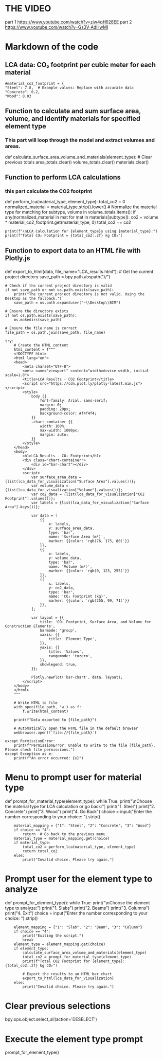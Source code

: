 # THE VIDEO 
part 1 https://www.youtube.com/watch?v=ziw4qH928EE
part 2 https://www.youtube.com/watch?v=Gs3V-AdHwMI

# Markdown of the code 
## LCA data: CO₂ footprint per cubic meter for each material
    #material_co2_footprint = {
    "Steel": 7.8,  # Example values: Replace with accurate data
    "Concrete": 0.2,
    "Wood": 0.03


## Function to calculate and sum surface area, volume, and identify materials for specified element type
### This part will loop through the model and extract volumes and areas. 
def calculate_surface_area_volume_and_materials(element_type):
    # Clear previous totals
    area_totals.clear()
    volume_totals.clear()
    materials.clear()
    

## Function to perform LCA calculations
### this part calculate the CO2 footprint
def perform_lca(material_type, element_type):
    total_co2 = 0
    normalized_material = material_type.strip().lower()  # Normalize the material type for matching
    for subtype, volume in volume_totals.items():
        if any(normalized_material in mat for mat in materials[subtype]):
            co2 = volume * material_co2_footprint.get(material_type, 0)
            total_co2 += co2
    
    print(f"\nLCA Calculation for {element_type}s using {material_type}:")
    print(f"Total CO₂ Footprint = {total_co2:.2f} kg CO₂")
  


## Function to export data to an HTML file with Plotly.js
###
def export_to_html(data, file_name="LCA_results.html"):
    # Get the current project directory
    save_path = bpy.path.abspath("//")

    # Check if the current project directory is valid
    if not save_path or not os.path.exists(save_path):
        print("The current project directory is not valid. Using the Desktop as the fallback.")
        save_path = os.path.expanduser("~\\Desktop\\BIM")
    
    # Ensure the directory exists
    if not os.path.exists(save_path):
        os.makedirs(save_path)
    
    # Ensure the file name is correct
    file_path = os.path.join(save_path, file_name)
    
    try:
        # Create the HTML content
        html_content = f"""
        <!DOCTYPE html>
        <html lang="en">
        <head>
            <meta charset="UTF-8">
            <meta name="viewport" content="width=device-width, initial-scale=1.0">
            <title>LCA Results - CO2 Footprint</title>
            <script src="https://cdn.plot.ly/plotly-latest.min.js"></script>
            <style>
                body {{
                    font-family: Arial, sans-serif;
                    margin: 0;
                    padding: 20px;
                    background-color: #f4f4f4;
                }}
                .chart-container {{
                    width: 100%;
                    max-width: 1000px;
                    margin: auto;
                }}
            </style>
        </head>
        <body>
            <h1>LCA Results - CO₂ Footprint</h1>
            <div class="chart-container">
                <div id="bar-chart"></div>
            </div>
            <script>
                var surface_area_data = {list(lca_data_for_visualization["Surface Area"].values())};
                var volume_data = {list(lca_data_for_visualization["Volume"].values())};
                var co2_data = {list(lca_data_for_visualization["CO2 Footprint"].values())};
                var labels = {list(lca_data_for_visualization["Surface Area"].keys())};

                var data = [
                    {{
                        x: labels,
                        y: surface_area_data,
                        type: 'bar',
                        name: 'Surface Area (m²)',
                        marker: {{color: 'rgb(76, 175, 80)'}}
                    }},
                    {{
                        x: labels,
                        y: volume_data,
                        type: 'bar',
                        name: 'Volume (m³)',
                        marker: {{color: 'rgb(0, 123, 255)'}}
                    }},
                    {{
                        x: labels,
                        y: co2_data,
                        type: 'bar',
                        name: 'CO₂ Footprint (kg)',
                        marker: {{color: 'rgb(255, 99, 71)'}}
                    }},
                ];

                var layout = {{
                    title: 'CO₂ Footprint, Surface Area, and Volume for Construction Elements',
                    barmode: 'group',
                    xaxis: {{
                        title: 'Element Type',
                    }},
                    yaxis: {{
                        title: 'Values',
                        rangemode: 'tozero',
                    }},
                    showlegend: true,
                }};
                
                Plotly.newPlot('bar-chart', data, layout);
            </script>
        </body>
        </html>
        """

        # Write HTML to file
        with open(file_path, 'w') as f:
            f.write(html_content)
        
        print(f"Data exported to {file_path}")
        
        # Automatically open the HTML file in the default browser
        webbrowser.open(f'file://{file_path}')

    except PermissionError:
        print(f"PermissionError: Unable to write to the file {file_path}. Please check file permissions.")
    except Exception as e:
        print(f"An error occurred: {e}")


# Menu to prompt user for material type
def prompt_for_material_type(element_type):
    while True:
        print("\nChoose the material type for LCA calculation or go back:")
        print("1. Steel")
        print("2. Concrete")
        print("3. Wood")
        print("4. Go Back")
        choice = input("Enter the number corresponding to your choice: ").strip()
        
        material_mapping = {"1": "Steel", "2": "Concrete", "3": "Wood"}
        if choice == "4":
            return  # Go back to the previous menu
        material_type = material_mapping.get(choice)
        if material_type:
            total_co2 = perform_lca(material_type, element_type)
            return total_co2
        else:
            print("Invalid choice. Please try again.")


# Prompt user for the element type to analyze
def prompt_for_element_type():
    while True:
        print("\nChoose the element type to analyze:")
        print("1. Slabs")
        print("2. Beams")
        print("3. Columns")
        print("4. Exit")
        choice = input("Enter the number corresponding to your choice: ").strip()
        
        element_mapping = {"1": "Slab", "2": "Beam", "3": "Column"}
        if choice == "4":
            print("Exiting the script.")
            break
        element_type = element_mapping.get(choice)
        if element_type:
            calculate_surface_area_volume_and_materials(element_type)
            total_co2 = prompt_for_material_type(element_type)
            print(f"Total CO2 Footprint for {element_type}: {total_co2:.2f} kg CO₂")
            
            # Export the results to an HTML bar chart
            export_to_html(lca_data_for_visualization)
        else:
            print("Invalid choice. Please try again.")


# Clear previous selections
bpy.ops.object.select_all(action='DESELECT')

# Execute the element type prompt
prompt_for_element_type()
